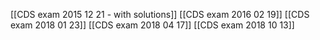 [[CDS exam 2015 12 21 - with solutions]]
[[CDS exam 2016 02 19]]
[[CDS exam 2018 01 23]]
[[CDS exam 2018 04 17]]
[[CDS exam 2018 10 13]]
